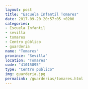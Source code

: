 ```yaml
---
layout: post
title: "Escuela Infantil Tomares"
date: 2017-09-20 20:57:05 +0200
categories:
- Escuela Infantil
- sevilla
- tomares
- Centro público
- guarderia
name: "Tomares"
province: "Sevilla"
location: "Tomares"
code: "41015895"
type: "Centro público"
img: guarderia.jpg
permalink: /guarderias/tomares.html
---
```

